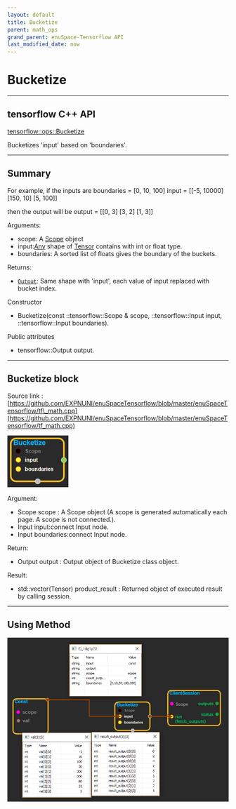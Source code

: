 ```yaml
--- 
layout: default 
title: Bucketize 
parent: math_ops 
grand_parent: enuSpace-Tensorflow API 
last_modified_date: now 
--- 
```


# Bucketize

---

## tensorflow C++ API

[tensorflow::ops::Bucketize](https://www.tensorflow.org/api_docs/cc/class/tensorflow/ops/bucketize)

Bucketizes 'input' based on 'boundaries'.

---

## Summary

For example, if the inputs are boundaries = \[0, 10, 100\] input = \[\[-5, 10000\] \[150, 10\] \[5, 100\]\]

then the output will be output = \[\[0, 3\] \[3, 2\] \[1, 3\]\]

Arguments:

* scope: A [Scope](https://www.tensorflow.org/api_docs/cc/class/tensorflow/scope.html#classtensorflow_1_1_scope) object
* input:[Any](https://www.tensorflow.org/api_docs/cc/class/tensorflow/ops/any.html#classtensorflow_1_1ops_1_1_any) shape of [Tensor](https://www.tensorflow.org/api_docs/cc/class/tensorflow/tensor.html#classtensorflow_1_1_tensor) contains with int or float type.
* boundaries: A sorted list of floats gives the boundary of the buckets.

Returns:

* [`Output`](https://www.tensorflow.org/api_docs/cc/class/tensorflow/output.html#classtensorflow_1_1_output): Same shape with 'input', each value of input replaced with bucket index.

Constructor

* Bucketize\(const ::tensorflow::Scope & scope, ::tensorflow::Input input, ::tensorflow::Input boundaries\).

Public attributes

* tensorflow::Output output.

---

## Bucketize block

Source link : [https://github.com/EXPNUNI/enuSpaceTensorflow/blob/master/enuSpaceTensorflow/tf\_math.cpp](https://github.com/EXPNUNI/enuSpaceTensorflow/blob/master/enuSpaceTensorflow/tf_math.cpp)

![](./assets/math_Bucketize_Symbol.png)

Argument:

* Scope scope : A Scope object \(A scope is generated automatically each page. A scope is not connected.\).
* Input input:connect  Input node.
* Input boundaries:connect  Input node.

Return:

* Output output : Output object of Bucketize class object.

Result:

* std::vector\(Tensor\) product\_result : Returned object of executed result by calling session.

---

## Using Method

![](./assets/math_Bucketize_Method.png)

